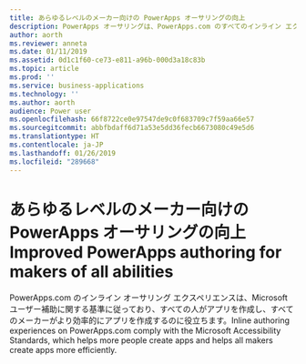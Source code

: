 ```yaml
---
title: あらゆるレベルのメーカー向けの PowerApps オーサリングの向上
description: PowerApps オーサリングは、PowerApps.com のすべてのインライン エクスペリエンスにおいて Microsoft ユーザー補助に関する基準に従っています。
author: aorth
ms.reviewer: anneta
ms.date: 01/11/2019
ms.assetid: 0d1c1f60-ce73-e811-a96b-000d3a18c83b
ms.topic: article
ms.prod: ''
ms.service: business-applications
ms.technology: ''
ms.author: aorth
audience: Power user
ms.openlocfilehash: 66f8722ce0e97547de9c0f683709c7f59aa66e57
ms.sourcegitcommit: abbfbdaff6d71a53e5dd36fecb6673080c49e5d6
ms.translationtype: HT
ms.contentlocale: ja-JP
ms.lasthandoff: 01/26/2019
ms.locfileid: "289668"
---
```

# <a name="improved-powerapps-authoring-for-makers-of-all-abilities"></a><span data-ttu-id="7b708-103">あらゆるレベルのメーカー向けの PowerApps オーサリングの向上</span><span class="sxs-lookup"><span data-stu-id="7b708-103">Improved PowerApps authoring for makers of all abilities</span></span>




<span data-ttu-id="7b708-104">PowerApps.com のインライン オーサリング エクスペリエンスは、Microsoft ユーザー補助に関する基準に従っており、すべての人がアプリを作成し、すべてのメーカーがより効率的にアプリを作成するのに役立ちます。</span><span class="sxs-lookup"><span data-stu-id="7b708-104">Inline authoring experiences on PowerApps.com comply with the Microsoft Accessibility Standards, which helps more people create apps and helps all makers create apps more efficiently.</span></span>